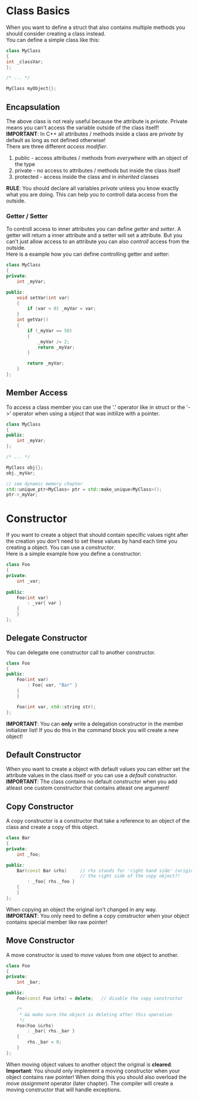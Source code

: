 # Class Basics

When you want to define a struct that also contains multiple methods you should
consider creating a class instead.\
You can define a simple class like this:

```cpp
class MyClass
{
int _classVar;
};

/* ... */

MyClass myObject{};
```

## Encapsulation

The above class is not realy useful because the attribute is *private*. Private
means you can't access the variable outside of the class itself!\
**IMPORTANT**: In C++ all attributes / methods inside a class are *private* by
default as long as not defined otherwise!\
There are three different *access modifier*.

1. public - access attributes / methods from *everywhere* with an object of the type
2. private - no access to attributes / methods but inside the class itself
3. protected - access inside the class and in *inherited* classes

**RULE**: You should declare all variables *private* unless you know exactly 
what you are doing. This can help you to controll data access from the outside.

### Getter / Setter

To controll access to inner attributes you can define *getter* and *setter*.
A getter will return a inner attribute and a setter will set a attribute. But
you can't just allow access to an attribute you can also *controll* access from
the outside.\
Here is a example how you can define controlling getter and setter:

```cpp
class MyClass
{
private:
    int _myVar;

public:
    void setVar(int var)
    {
        if (var < 0) _myVar = var;
    }
    int getVar()
    {
        if (_myVar == 50)
        {
            _myVar /= 2;
            return _myVar;
        }

        return _myVar;
    }
};
```

## Member Access

To access a class member you can use the '.' operator like in struct or the
'->' operator when using a object that was initilize with a pointer.

```cpp
class MyClass
{
public:
    int _myVar;
};

/* ... */

MyClass obj{};
obj._myVar;

// see dynamic memory chapter
std::unique_ptr<MyClass> ptr = std::make_unique<MyClass>();
ptr->_myVar;
```

# Constructor

If you want to create a object that should contain specific values right after
the creation you don't need to set these values by hand each time you creating
a object. You can use a *constructor*.\
Here is a simple example how you define a constructor:

```cpp
class Foo
{
private:
    int _var;
    
public:
    Foo(int var)
        : _var{ var }
    {
    }
};
```

## Delegate Constructor

You can delegate one constructor call to another constructor.

```cpp
class Foo
{
public:
    Foo(int var)
        : Foo{ var, "Bar" }
    {
    }

    Foo(int var, std::string str);
};
```

**IMPORTANT**: You can **only** write a delegation constructor in the member
initializer list! If you do this in the command block you will create a new
object!

## Default Constructor

When you want to create a object with default values you can either set the
attribute values in the class itself or you can use a *default* constructor.\
**IMPORTANT**: The class contains no default constructor when you add atleast
one custom constructor that contains atleast one argument!

## Copy Constructor

A copy constructor is a constructor that take a reference to an object of the
class and create a copy of this object.

```cpp
class Bar
{
private:
    int _foo;

public:
    Bar(const Bar &rhs)     // rhs stands for 'right hand side' (original is on
                            // the right side of the copy object?! 
        : _foo{ rhs._foo }
    {
    }
};
```

When copying an object the original isn't changed in any way.\
**IMPORTANT**: You only need to define a copy constructor when your object
contains special member like raw pointer!

## Move Constructor

A move constructor is used to move values from one object to another.

```cpp
class Foo
{
private:
    int _bar;

public:
    Foo(const Foo &rhs) = delete;   // disable the copy constructor

    /*
     * && make sure the object is deleting after this operation
     */
    Foo(Foo &&rhs)
        : _bar{ rhs._bar }
    {
        rhs._bar = 0;
    }
};
```

When moving object values to another object the original is **cleared**.\
**Important**: You should only implement a moving constructor when your object
contains raw pointer! When doing this you should also overload the *move
assignment* operator (later chapter). The compiler will create a moving 
constructor that will handle exceptions.
